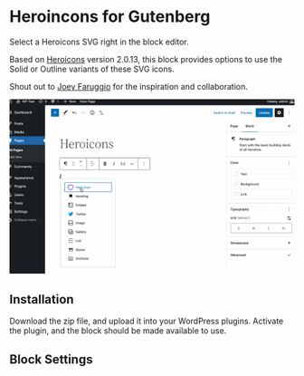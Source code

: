 # Heroincons for Gutenberg

Select a Heroicons SVG right in the block editor.

Based on [Heroicons](https://github.com/tailwindlabs/heroicons) version 2.0.13, this block provides options to use the Solid or Outline variants of these SVG icons.

Shout out to [Joey Faruggio](https://github.com/joseph-farruggio) for the inspiration  and collaboration.

![WordPress block editor using Heroicons](demo.gif)


## Installation

Download the zip file, and upload it into your WordPress plugins. Activate the plugin, and the block should be made available to use.

## Block Settings



